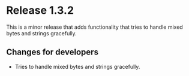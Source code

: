 # Release 1.3.2
This is a minor release that adds functionality that tries to handle mixed bytes and strings gracefully.

## Changes for developers
- Tries to handle mixed bytes and strings gracefully.
